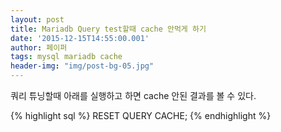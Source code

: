 ```yaml
---
layout: post
title: Mariadb Query test할때 cache 안먹게 하기
date: '2015-12-15T14:55:00.001'
author: 페이퍼
tags: mysql mariadb cache
header-img: "img/post-bg-05.jpg"
---
```


쿼리 튜닝할때 아래를 실행하고 하면 cache 안된 결과를 볼 수 있다. 

{% highlight sql %}
RESET QUERY CACHE;
{% endhighlight %}



